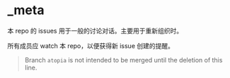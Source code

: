 # _meta

本 repo 的 issues 用于一般的讨论对话。主要用于重新组织时。

所有成员应 watch 本 repo，以便获得新 issue 创建的提醒。

> Branch `atopia` is not intended to be merged until the deletion of this line.
